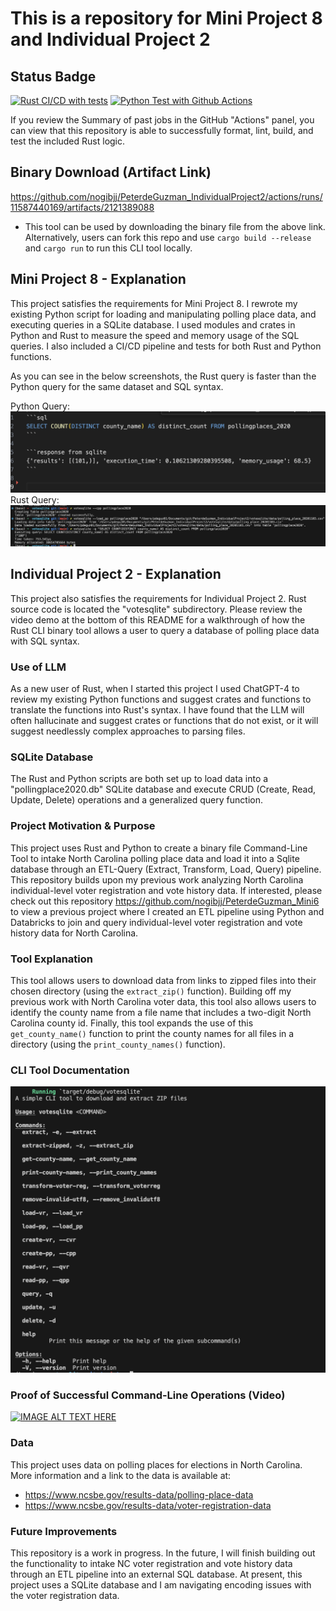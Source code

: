 # This is a repository for Mini Project 8 and Individual Project 2

## Status Badge
[![Rust CI/CD with tests](https://github.com/nogibjj/PeterdeGuzman_IndividualProject2/actions/workflows/CI.yml/badge.svg)](https://github.com/nogibjj/PeterdeGuzman_IndividualProject2/actions/workflows/CI.yml)
[![Python Test with Github Actions](https://github.com/nogibjj/PeterdeGuzman_IndividualProject2/actions/workflows/pythonCI.yml/badge.svg)](https://github.com/nogibjj/PeterdeGuzman_IndividualProject2/actions/workflows/pythonCI.yml)

If you review the Summary of past jobs in the GitHub "Actions" panel, you can view that this repository is able to successfully format, lint, build, and test the included Rust logic. 

## Binary Download (Artifact Link)
https://github.com/nogibjj/PeterdeGuzman_IndividualProject2/actions/runs/11587440169/artifacts/2121389088
-   This tool can be used by downloading the binary file from the above link. Alternatively, users can fork this repo and use `cargo build --release` and `cargo run` to run this CLI tool locally. 

## Mini Project 8 - Explanation
This project satisfies the requirements for Mini Project 8. I rewrote my existing Python script for loading and manipulating polling place data, and executing queries in a SQLite database. I used modules and crates in Python and Rust to measure the speed and memory usage of the SQL queries. I also included a CI/CD pipeline and tests for both Rust and Python functions. 

As you can see in the below screenshots, the Rust query is faster than the Python query for the same dataset and SQL syntax.

Python Query:
![alt text](query_Python.png)
Rust Query:
![alt text](query_Rust.png)


## Individual Project 2 - Explanation
This project also satisfies the requirements for Individual Project 2. Rust source code is located the "votesqlite" subdirectory. Please review the video demo at the bottom of this README for a walkthrough of how the Rust CLI binary tool allows a user to query a database of polling place data with SQL syntax. 

### Use of LLM
As a new user of Rust, when I started this project I used ChatGPT-4 to review my existing Python functions and suggest crates and functions to translate the functions into Rust's syntax. I have found that the LLM will often hallucinate and suggest crates or functions that do not exist, or it will suggest needlessly complex approaches to parsing files. 

### SQLite Database
The Rust and Python scripts are both set up to load data into a "pollingplace2020.db" SQLite database and execute CRUD (Create, Read, Update, Delete) operations and a generalized query function. 

### Project Motivation & Purpose
This project uses Rust and Python to create a binary file Command-Line Tool to intake North Carolina polling place data and load it into a Sqlite database through an ETL-Query (Extract, Transform, Load, Query) pipeline. This repository builds upon my previous work analyzing North Carolina individual-level voter registration and vote history data. If interested, please check out this repository https://github.com/nogibjj/PeterdeGuzman_Mini6 to view a previous project where I created an ETL pipeline using Python and Databricks to join and query individual-level voter registration and vote history data for North Carolina.

### Tool Explanation 
This tool allows users to download data from links to zipped files into their chosen directory (using the `extract_zip()` function). Building off my previous work with North Carolina voter data, this tool also allows users to identify the county name from a file name that includes a two-digit North Carolina county id. Finally, this tool expands the use of this `get_county_name()` function to print the county names for all files in a directory (using the `print_county_names()` function).


### CLI Tool Documentation
![alt text](helpstatement.png)

### Proof of Successful Command-Line Operations (Video)
[![IMAGE ALT TEXT HERE](https://img.youtube.com/vi/w1ZQ8IafFdE/0.jpg)](https://www.youtube.com/watch?v=w1ZQ8IafFdE/)


### Data 
This project uses data on polling places for elections in North Carolina. More information and a link to the data is available at:

- https://www.ncsbe.gov/results-data/polling-place-data
- https://www.ncsbe.gov/results-data/voter-registration-data

### Future Improvements
This repository is a work in progress. In the future, I will finish building out the functionality to intake NC voter registration and vote history data through an ETL pipeline into an external SQL database. At present, this project uses a SQLite database and I am navigating encoding issues with the voter registration data. 
